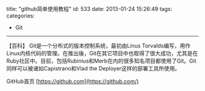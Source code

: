 title: "github简单使用教程"
id: 533
date: 2013-01-24 15:26:49
tags: 
categories: 
- Git
---

【百科】
Git是一个分布式的版本控制系统，最初由Linus Torvalds编写，用作Linux内核代码的管理。在推出後，Git在其它项目中也取得了很大成功，尤其是在Ruby社区中。目前，包括Rubinius和Merb在内的很多知名项目都使用了Git。Git同样可以被诸如Capistrano和Vlad the Deployer这样的部署工具所使用。

GitHub首页 [https://github.com](https://github.com/)